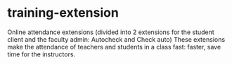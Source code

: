# training-extension

Online attendance extensions (divided into 2 extensions for the student client and the faculty admin: Autocheck and Check auto)
These extensions make the attendance of teachers and students in a class fast: faster, save time for the instructors.
